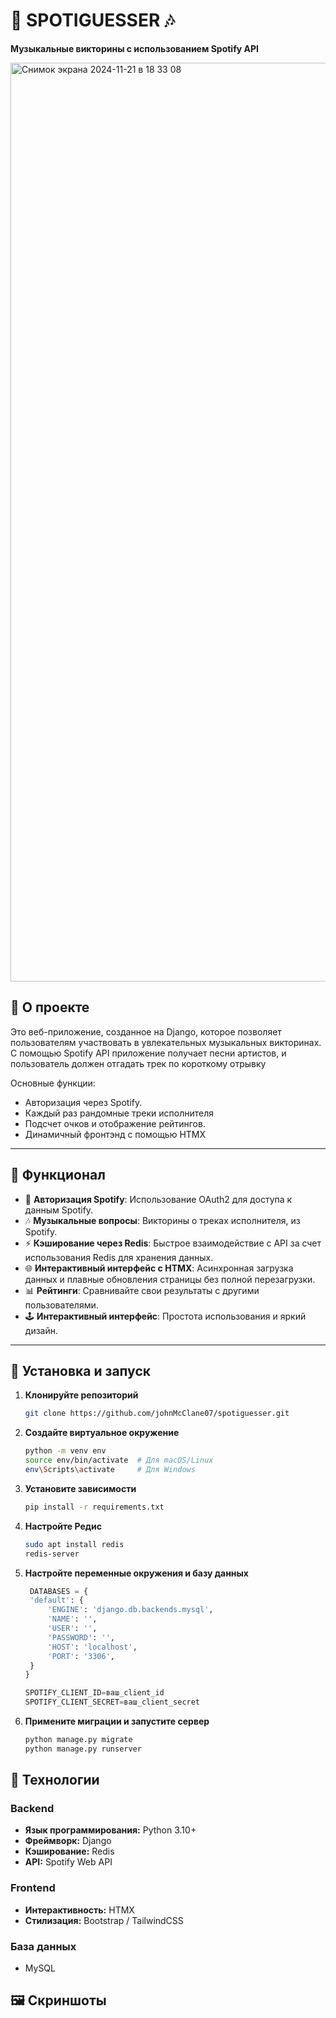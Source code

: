 # 🎵 SPOTIGUESSER 🎶  
**Музыкальные викторины с использованием Spotify API**  

<img width="1470" alt="Снимок экрана 2024-11-21 в 18 33 08" src="https://github.com/user-attachments/assets/38541dbe-34ba-4945-bd16-e99b160d729d">

## 📖 О проекте  
Это веб-приложение, созданное на Django, которое позволяет пользователям участвовать в увлекательных музыкальных викторинах. С помощью Spotify API приложение получает песни артистов, и пользователь должен отгадать трек по короткому отрывку  

Основные функции:  
- Авторизация через Spotify.
- Каждый раз рандомные треки исполнителя
- Подсчет очков и отображение рейтингов.  
- Динамичный фронтэнд с помощью HTMX

---

## 🚀 Функционал  

- 🔐 **Авторизация Spotify**: Использование OAuth2 для доступа к данным Spotify.  
- 🎶 **Музыкальные вопросы**: Викторины о треках исполнителя, из Spotify.  
- ⚡ **Кэширование через Redis**: Быстрое взаимодействие с API за счет использования Redis для хранения данных.  
- 🌐 **Интерактивный интерфейс с HTMX**: Асинхронная загрузка данных и плавные обновления страницы без полной перезагрузки.  
- 📊 **Рейтинги**: Сравнивайте свои результаты с другими пользователями.  
- 🕹️ **Интерактивный интерфейс**: Простота использования и яркий дизайн.  


---

## 📂 Установка и запуск  

1. **Клонируйте репозиторий**  
   ```bash
   git clone https://github.com/johnMcClane07/spotiguesser.git
2. **Создайте виртуальное окружение**
   ```bash
   python -m venv env
   source env/bin/activate  # Для macOS/Linux
   env\Scripts\activate     # Для Windows

3. **Установите зависимости**
   ```bash
   pip install -r requirements.txt 


4. **Настройте Редис**
   ```bash
   sudo apt install redis
   redis-server

5. **Настройте переменные окружения и базу данных**
   ```python
    DATABASES = {
    'default': {
        'ENGINE': 'django.db.backends.mysql',
        'NAME': '',
        'USER': '',
        'PASSWORD': '',
        'HOST': 'localhost',
        'PORT': '3306',
    }
   }

   SPOTIFY_CLIENT_ID=ваш_client_id
   SPOTIFY_CLIENT_SECRET=ваш_client_secret

6. **Примените миграции и запустите сервер**
   ```bash
   python manage.py migrate
   python manage.py runserver


## 🔧 Технологии  

### Backend  
- **Язык программирования:** Python 3.10+  
- **Фреймворк:** Django  
- **Кэширование:** Redis  
- **API:** Spotify Web API  

### Frontend  
- **Интерактивность:** HTMX  
- **Стилизация:** Bootstrap / TailwindCSS  

### База данных  
-  MySQL 

## 🖼️ Скриншоты 




   



   
   


